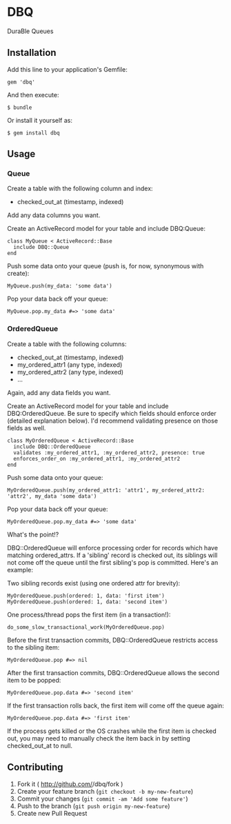 # DBQ

DuraBle Queues

## Installation

Add this line to your application's Gemfile:

    gem 'dbq'

And then execute:

    $ bundle

Or install it yourself as:

    $ gem install dbq

## Usage

### Queue

Create a table with the following column and index:

* checked_out_at (timestamp, indexed)

Add any data columns you want.

Create an ActiveRecord model for your table and include DBQ:Queue:

```
class MyQueue < ActiveRecord::Base
  include DBQ::Queue
end
```

Push some data onto your queue (push is, for now, synonymous with create):

```MyQueue.push(my_data: 'some data')```

Pop your data back off your queue:

```MyQueue.pop.my_data #=> 'some data'```

### OrderedQueue

Create a table with the following columns:

* checked_out_at (timestamp, indexed)
* my_ordered_attr1 (any type, indexed)
* my_ordered_attr2 (any type, indexed)
* ...

Again, add any data fields you want.

Create an ActiveRecord model for your table and include DBQ:OrderedQueue. Be sure to specify which fields should enforce order (detailed explanation below). I'd recommend validating presence on those fields as well.

```
class MyOrderedQueue < ActiveRecord::Base
  include DBQ::OrderedQueue
  validates :my_ordered_attr1, :my_ordered_attr2, presence: true
  enforces_order_on :my_ordered_attr1, :my_ordered_attr2
end
```

Push some data onto your queue:

```MyOrderedQueue.push(my_ordered_attr1: 'attr1', my_ordered_attr2: 'attr2', my_data 'some data')```

Pop your data back off your queue:

```MyOrderedQueue.pop.my_data #=> 'some data'```

What's the point!?

DBQ::OrderedQueue will enforce processing order for records which have matching ordered_attrs. If a 'sibling' record is checked out, its siblings will not come off the queue until the first sibling's pop is committed. Here's an example:

Two sibling records exist (using one ordered attr for brevity):

```
MyOrderedQueue.push(ordered: 1, data: 'first item')
MyOrderedQueue.push(ordered: 1, data: 'second item')
```

One process/thread pops the first item (in a transaction!):

```do_some_slow_transactional_work(MyOrderedQueue.pop) ```

Before the first transaction commits, DBQ::OrderedQueue restricts access to the sibling item:

```MyOrderedQueue.pop #=> nil```

After the first transaction commits, DBQ::OrderedQueue allows the second item to be popped:

```MyOrderedQueue.pop.data #=> 'second item'```

If the first transaction rolls back, the first item will come off the queue again:

```MyOrderedQueue.pop.data #=> 'first item'```

If the process gets killed or the OS crashes while the first item is checked out, you may need to manually check the item back in by setting checked_out_at to null.


## Contributing

1. Fork it ( http://github.com/<my-github-username>/dbq/fork )
2. Create your feature branch (`git checkout -b my-new-feature`)
3. Commit your changes (`git commit -am 'Add some feature'`)
4. Push to the branch (`git push origin my-new-feature`)
5. Create new Pull Request
